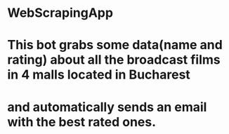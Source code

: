 # WebScrapingApp
# This bot grabs some data(name and rating) about all the broadcast films in 4 malls located in Bucharest 
#  and automatically sends an email with the best rated ones.
